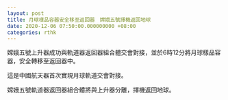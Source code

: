 ```yaml
---
layout: post
title: 月球樣品容器安全移至返回器　嫦娥五號擇機返回地球
date: 2020-12-06 07:50:00.000000000 +08:00
categories: rthk
---
```


嫦娥五號上升器成功與軌道器返回器組合體交會對接，並於6時12分將月球樣品容器，安全轉移至返回器中。

這是中國航天器首次實現月球軌道交會對接。

嫦娥五號軌道器返回器組合體將與上升器分離，擇機返回地球。
